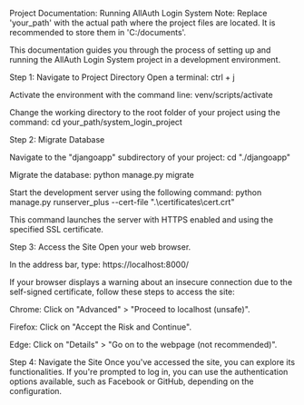 Project Documentation: Running AllAuth Login System
Note: Replace 'your_path' with the actual path where the project files are located. It is recommended to store them in 'C:/documents'.

This documentation guides you through the process of setting up and running the AllAuth Login System project in a development environment.

Step 1: Navigate to Project Directory
Open a terminal: ctrl + j

Activate the environment with the command line:
venv/scripts/activate

Change the working directory to the root folder of your project using the command:
cd your_path/system_login_project

Step 2: Migrate Database

Navigate to the "djangoapp" subdirectory of your project:
cd "./djangoapp"

Migrate the database:
python manage.py migrate

Start the development server using the following command:
python manage.py runserver_plus --cert-file ".\certificates\cert.crt"

This command launches the server with HTTPS enabled and using the specified SSL certificate.

Step 3: Access the Site
Open your web browser.

In the address bar, type: https://localhost:8000/

If your browser displays a warning about an insecure connection due to the self-signed certificate, follow these steps to access the site:

Chrome: Click on "Advanced" > "Proceed to localhost (unsafe)".

Firefox: Click on "Accept the Risk and Continue".

Edge: Click on "Details" > "Go on to the webpage (not recommended)".



Step 4: Navigate the Site
Once you've accessed the site, you can explore its functionalities. If you're prompted to log in, you can use the authentication options available, such as Facebook or GitHub, depending on the configuration.

